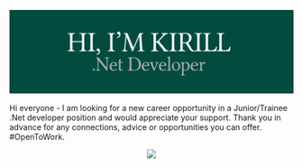 ![](https://github.com/kirillbb/kirillbb/blob/dev/intod2.jpg?raw=true)

Hi everyone - I am looking for a new career opportunity in a Junior/Trainee .Net developer position and would appreciate your support. Thank you in advance for any connections, advice or opportunities you can offer. #OpenToWork. 

<p align="center">
  <a href="https://skillicons.dev">
    <img src="https://skillicons.dev/icons?i=cs,net,git,powershell,js,html,css" />
  </a>
</p>
